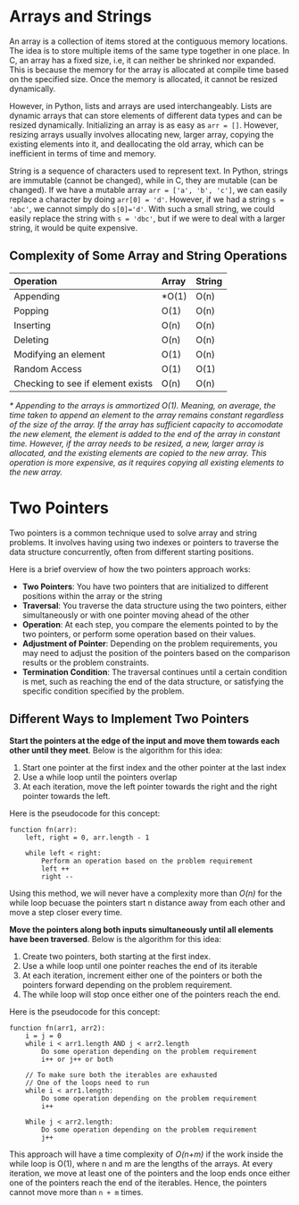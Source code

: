 # Arrays and Strings

An array is a collection of items stored at the contiguous memory locations. The idea is to store multiple items of the same type together in one place. In C, an array has a fixed size, i.e, it can neither be shrinked nor expanded. This is because the memory for the array is allocated at compile time based on the specified size. Once the memory is allocated, it cannot be resized dynamically.

However, in Python, lists and arrays are used interchangeably. Lists are dynamic arrays that can store elements of different data types and can be resized dynamically. Initializing an array is as easy as ```arr = []```. However, resizing arrays usually involves allocating new, larger array, copying the existing elements into it, and deallocating the old array, which can be inefficient in terms of time and memory.

String is a sequence of characters used to represent text. In Python, strings are immutable (cannot be changed), while in C, they are mutable (can be changed). If we have a mutable array ```arr = ['a', 'b', 'c']```, we can easily replace a character by doing ```arr[0] = 'd'```. However, if we had a string ```s = 'abc'```, we cannot simply do ```s[0]='d'```. With such a small string, we could easily replace the string with ```s = 'dbc'```, but if we were to deal with a larger string, it would be quite expensive.

## Complexity of Some Array and String Operations

| Operation                         | Array | String    |
| :---------------------------------|:------|:----------|
| Appending                         | *O(1) | O(n)      |
| Popping                           | O(1)  | O(n)      |
| Inserting                         | O(n)  | O(n)      |
| Deleting                          | O(n)  | O(n)      |
| Modifying an element              | O(1)  | O(n)      |
| Random Access                     | O(1)  | O(1)      |
| Checking to see if element exists | O(n)  | O(n)      |

_* Appending to the arrays is ammortized O(1). Meaning, on average, the time taken to append an element to the array remains constant regardless of the size of the array. If the array has sufficient capacity to accomodate the new element, the element is added to the end of the array in constant time. However, if the array needs to be resized, a new, larger array is allocated, and the existing elements are copied to the new array. This operation is more expensive, as it requires copying all existing elements to the new array._

# Two Pointers

Two pointers is a common technique used to solve array and string problems. It involves having using two indexes or pointers to traverse the data structure concurrently, often from different starting positions. 

Here is a brief overview of how the two pointers approach works:

- **Two Pointers**: You have two pointers that are initialized to different positions within the array or the string
- **Traversal**: You traverse the data structure using the two pointers, either simultaneously or with one pointer moving ahead of the other
- **Operation**: At each step, you compare the elements pointed to by the two pointers, or perform some operation based on their values.
- **Adjustment of Pointer**: Depending on the problem requirements, you may need to adjust the position of the pointers based on the comparison results or the problem constraints.
- **Termination Condition**: The traversal continues until a certain condition is met, such as reaching the end of the data structure, or satisfying the specific condition specified by the problem. 

## Different Ways to Implement Two Pointers
**Start the pointers at the edge of the input and move them towards each other until they meet**. Below is the algorithm for this idea:

1. Start one pointer at the first index and the other pointer at the last index
2. Use a while loop until the pointers overlap
3. At each iteration, move the left pointer towards the right and the right pointer towards the left. 

Here is the pseudocode for this concept:

```
function fn(arr):
    left, right = 0, arr.length - 1

    while left < right:
        Perform an operation based on the problem requirement
        left ++
        right --
```

Using this method, we will never have a complexity more than *O(n)* for the while loop becuase the pointers start n distance away from each other and move a step closer every time. 

**Move the pointers along both inputs simultaneously until all elements have been traversed**. Below is the algorithm for this idea:

1. Create two pointers, both starting at the first index.
2. Use a while loop until one pointer reaches the end of its iterable
3. At each iteration, increment either one of the pointers or both the pointers forward depending on the problem requirement.
4. The while loop will stop once either one of the pointers reach the end. 

Here is the pseudocode for this concept:
```
function fn(arr1, arr2):
    i = j = 0
    while i < arr1.length AND j < arr2.length
        Do some operation depending on the problem requirement
        i++ or j++ or both

    // To make sure both the iterables are exhausted
    // One of the loops need to run
    while i < arr1.length:
        Do some operation depending on the problem requirement
        i++

    While j < arr2.length:
        Do some operation depending on the problem requirement
        j++
```

This approach will have a time complexity of *O(n+m)* if the work inside the while loop is O(1), where n and m are the lengths of the arrays. At every iteration, we move at least one of the pointers and the loop ends once either one of the pointers reach the end of the iterables. Hence, the pointers cannot move more than ```n + m``` times. 